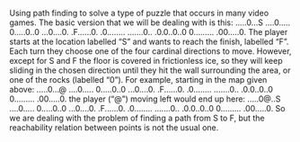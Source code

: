 Using path finding to solve a type of puzzle that occurs 
in many video games. The basic version that we will be dealing with is this: 
.....0...S
....0..... 
0.....0..0 
...0....0. 
.F......0. 
.0........ 
.......0.. 
.0.0..0..0 
0......... 
.00.....0. 
The player starts at the location labelled “S” and wants to reach the finish, labelled “F”. Each 
turn they choose one of the four cardinal directions to move. However, except for S and F the 
floor is covered in frictionless ice, so they will keep sliding in the chosen direction until they 
hit the wall surrounding the area, or one of the rocks (labelled “0”). For example, starting in 
the map given above:
.....0...@ 
....0..... 
0.....0..0 
...0....0. 
.F......0. 
.0........ 
.......0.. 
.0.0..0..0 
0......... 
.00.....0. 
the player (“@”) moving left would end up here:
.....0@..S 
....0..... 
0.....0..0 
...0....0. 
.F......0. 
.0........ 
.......0.. 
.0.0..0..0 
0......... 
.00.....0. 
So we are dealing with the problem of finding a path from S to F, but the reachability relation 
between points is not the usual one.
